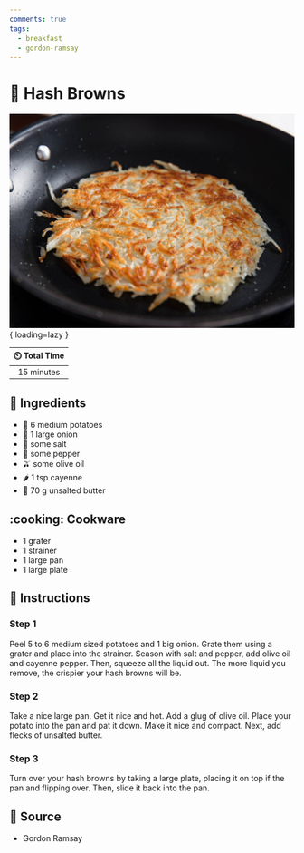 ```yaml
---
comments: true
tags:
  - breakfast
  - gordon-ramsay
---
```

# :potato: Hash Browns

![Hash Browns](../assets/images/hash-browns.jpg){ loading=lazy }

| :timer_clock: Total Time |
|:-----------------------: |
| 15 minutes |

## :salt: Ingredients

- :potato: 6 medium potatoes
- :onion: 1 large onion
- :salt: some salt
- :salt: some pepper
- :olive: some olive oil
- :hot_pepper: 1 tsp cayenne
- :butter: 70 g unsalted butter

## :cooking: Cookware

- 1 grater
- 1 strainer
- 1 large pan
- 1 large plate

## :pencil: Instructions

### Step 1

Peel 5 to 6 medium sized potatoes and 1 big onion. Grate them using a grater and place into the strainer. Season with
salt and pepper, add olive oil and cayenne pepper. Then, squeeze all the liquid out. The more liquid you remove, the
crispier your hash browns will be.

### Step 2

Take a nice large pan. Get it nice and hot. Add a glug of olive oil. Place your potato into the pan and pat it down.
Make it nice and compact. Next, add flecks of unsalted butter.

### Step 3

Turn over your hash browns by taking a large plate, placing it on top if the pan and flipping over. Then, slide it back
into the pan.

## :link: Source

- Gordon Ramsay
